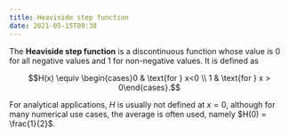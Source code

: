 ```yaml
---
title: Heaviside step function
date: 2021-05-15T09:38
---
```


The **Heaviside step function** is a discontinuous function whose value is $0$ for all negative values and $1$ for non-negative values. It is defined as

$$H(x) \equiv \begin{cases}0 & \text{for } x<0 \\ 1 & \text{for } x > 0\end{cases}.$$

For analytical applications, $H$ is usually not defined at $x = 0$, although for many numerical use cases, the average is often used, namely $H(0) = \frac{1}{2}$.

